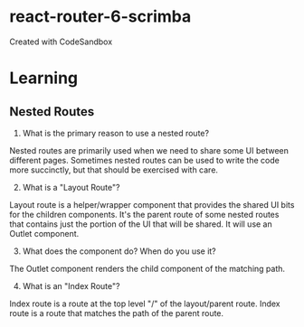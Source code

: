# react-router-6-scrimba

Created with CodeSandbox

# Learning

## Nested Routes

1. What is the primary reason to use a nested route?

Nested routes are primarily used when we need to share some UI between different pages. Sometimes nested routes can be used to
write the code more succinctly, but that should be exercised with care.

2. What is a "Layout Route"?

Layout route is a helper/wrapper component that provides the shared UI bits for the children components.
It's the parent route of some nested routes that contains just
the portion of the UI that will be shared. It will use an Outlet
component.

3. What does the <Outlet /> component do? When do you use it?

The Outlet component renders the child component of the matching path.

4. What is an "Index Route"?

Index route is a route at the top level "/" of the layout/parent route.
Index route is a route that matches the path of the parent route.
